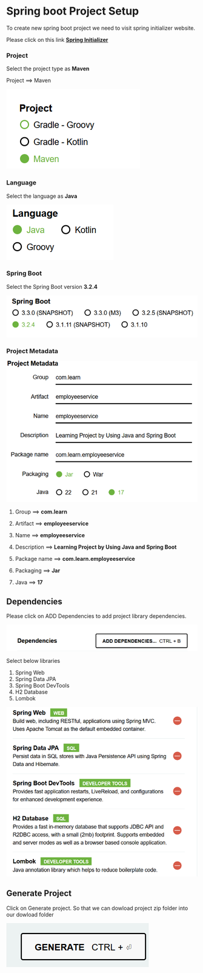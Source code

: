 # Spring boot Project Setup
To create new spring boot project we need to visit spring initializer website.

Please click on this link <a href="https://start.spring.io/" target="_blank">**Spring Initializer**</a>

### Project

Select the project type as **Maven**

Project ==> Maven

![img.png](images/img.png)

### Language

Select the language as **Java**

![img.png](img.png)

### Spring Boot 

Select the Spring Boot version **3.2.4**

![img_1.png](img_1.png)

### Project Metadata

![img_2.png](img_2.png)

1) Group        ==> **com.learn**

2) Artifact     ==> **employeeservice**

3) Name         ==> **employeeservice**

4) Description  ==> **Learning Project by Using Java and Spring Boot**

5) Package name ==> **com.learn.employeeservice**

6) Packaging    ==> **Jar**

7) Java ==>     **17**

## Dependencies
Please click on ADD Dependencies to add project library dependencies.

![img_3.png](img_3.png)

Select below libraries
1) Spring Web
2) Spring Data JPA
3) Spring Boot DevTools 
4) H2 Database
5) Lombok 

![img_4.png](img_4.png)

## Generate Project

Click on Generate project. So that we can dowload project zip folder into our dowload folder

![img_5.png](img_5.png)



